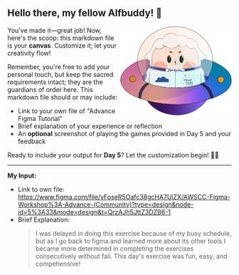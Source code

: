 ## Hello there, my fellow Alfbuddy! 💖

<img align="right" width="250px" src="../../assets/alf/alf-ufo.png">

You've made it—great job! Now, here's the scoop: this markdown file is your **canvas**. Customize it; let your creativity flow!

Remember, you're free to add your personal touch, but keep the sacred requirements intact; they are the guardians of order here. This markdown file should or may include:
- Link to your own file of "Advance Figma Tutorial"
- Brief explanation of your experience or reflection
- An **optional** screenshot of playing the games provided in Day 5 and your feedback

Ready to include your output for **Day 5**? Let the customization begin! 🚀✨

_________________
**My Input:**
- Link to own file: https://www.figma.com/file/vFoseR5Oafc38gcHA7UiZX/AWSCC-Figma-Workshop%3A-Advance-(Community)?type=design&node-id=5%3A33&mode=design&t=QrzAJh5JttZ3DZB6-1
- Brief Explanation:
  > I was delayed in doing this exercise because of my busy schedule, but as I go back to figma and learned more about its other tools I became more determined in completing the exercises consecutively without fail. This day's exercise was fun, easy, and compehensive!

<!-- You may now delete and modify the content of this file -->
